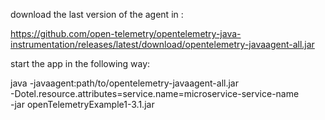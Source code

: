 download the last version of the agent in :

https://github.com/open-telemetry/opentelemetry-java-instrumentation/releases/latest/download/opentelemetry-javaagent-all.jar


start the app in the following way:

java -javaagent:path/to/opentelemetry-javaagent-all.jar \
     -Dotel.resource.attributes=service.name=microservice-service-name \
     -jar openTelemetryExample1-3.1.jar